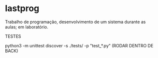 # lastprog
Trabalho de programação, desenvolvimento de um sistema durante as aulas; em laboratório. 

TESTES

python3 -m unittest discover -s ./tests/ -p "test_*.py" (RODAR DENTRO DE BACK)
